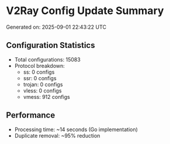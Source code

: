 # V2Ray Config Update Summary
Generated on: 2025-09-01 22:43:22 UTC

## Configuration Statistics
- Total configurations: 15083
- Protocol breakdown:
  - ss: 0 configs
  - ssr: 0 configs
  - trojan: 0 configs
  - vless: 0 configs
  - vmess: 912 configs

## Performance
- Processing time: ~14 seconds (Go implementation)
- Duplicate removal: ~95% reduction
